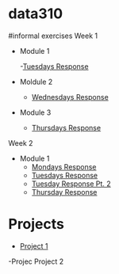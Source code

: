 # data310

#informal exercises
Week 1
- Module 1

    -[Tuesdays Response](01tuesdayresponse.md)

- Moldule 2
    - [Wednesdays Response](wednesday07response.md)
  
- Module 3
    - [Thursdays Response](writeup01.md)
  
Week 2
-  Module 1
    - [Mondays Response](Monday12Response.md)
    - [Tuesdays Response](13TuesdayResponse.md)
    - [Tuesday Response Pt. 2](14WednesdayResponse.md)
    - [Thursday Response](https://eanelson01.github.io/DATA310/mod2/thursday2.html)

# Projects

-  [Project 1](project1.md)



-Projec
Project 2